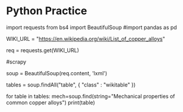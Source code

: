 # Python Practice

import requests
from bs4 import BeautifulSoup
#import pandas as pd

WIKI_URL = "https://en.wikipedia.org/wiki/List_of_copper_alloys"

req = requests.get(WIKI_URL)

#scrapy

soup = BeautifulSoup(req.content, 'lxml')

tables = soup.findAll("table", { "class" : "wikitable" })


for table in tables:
    mech=soup.find(string="Mechanical properties of common copper alloys")
    print(table)